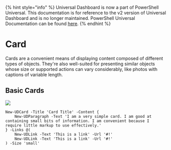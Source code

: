 ﻿{% hint style="info" %}
Universal Dashboard is now a part of PowerShell Universal. This documentation is for reference to the v2 version of Universal Dashboard and is no longer maintained. PowerShell Universal Documentation can be found [here](https://docs.ironmansoftware.com).
{% endhint %}


# Card

Cards are a convenient means of displaying content composed of different types of objects. They're also well-suited for presenting similar objects whose size or supported actions can vary considerably, like photos with captions of variable length.

## Basic Cards

![](../.gitbook/assets/basic-card.png)

```text
New-UDCard -Title 'Card Title' -Content {
    New-UDParagraph -Text 'I am a very simple card. I am good at containing small bits of information. I am convenient because I require little markup to use effectively.'
} -Links @(
    New-UDLink -Text 'This is a link' -Url '#!'
    New-UDLink -Text 'This is a link' -Url '#!'
) -Size 'small'
```



